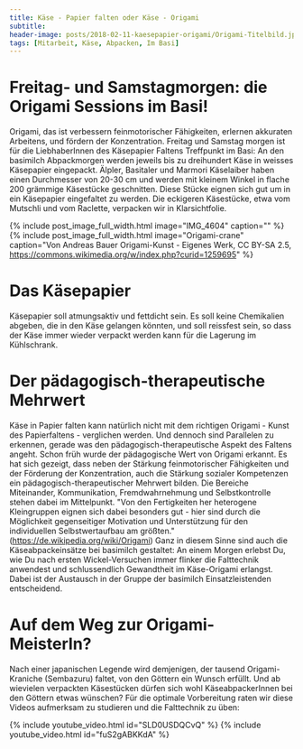```yaml
---
title: Käse - Papier falten oder Käse - Origami
subtitle: 
header-image: posts/2018-02-11-kaesepapier-origami/Origami-Titelbild.jpg
tags: [Mitarbeit, Käse, Abpacken, Im Basi]
---
```


# Freitag- und Samstagmorgen: die Origami Sessions im Basi!

Origami, das ist verbessern feinmotorischer Fähigkeiten, erlernen akkuraten Arbeitens, und fördern der Konzentration. Freitag und Samstag morgen ist für die LiebhaberInnen des Käsepapier
Faltens Treffpunkt im Basi: An den basimilch Abpackmorgen werden
jeweils bis zu dreihundert Käse in weisses Käsepapier eingepackt.
Älpler, Basitaler und Marmori Käselaiber haben einen Durchmesser von
20-30 cm und werden mit kleinem Winkel in flache 200 grämmige
Käsestücke geschnitten. Diese Stücke eignen sich gut um in ein
Käsepapier eingefaltet zu werden. Die eckigeren Käsestücke, etwa vom
Mutschli und vom Raclette, verpacken wir in Klarsichtfolie.

{% include post_image_full_width.html image="IMG_4604" caption="" %}
{% include post_image_full_width.html image="Origami-crane" caption="Von Andreas Bauer Origami-Kunst - Eigenes Werk, CC BY-SA 2.5, https://commons.wikimedia.org/w/index.php?curid=1259695" %}

# Das Käsepapier

Käsepapier soll atmungsaktiv und fettdicht sein. Es soll keine
Chemikalien abgeben, die in den Käse gelangen könnten, und soll
reissfest sein, so dass der Käse immer wieder verpackt werden kann für die Lagerung im Kühlschrank.

# Der pädagogisch-therapeutische Mehrwert

Käse in Papier falten kann natürlich nicht mit dem richtigen Origami - Kunst des
Papierfaltens - verglichen werden. Und dennoch sind Parallelen zu
erkennen, gerade was den pädagogisch-therapeutische Aspekt des Faltens
angeht. Schon früh wurde der pädagogische Wert von Origami erkannt. Es
hat sich gezeigt, dass neben der Stärkung feinmotorischer Fähigkeiten
und der Förderung der Konzentration, auch die Stärkung sozialer
Kompetenzen ein pädagogisch-therapeutischer Mehrwert bilden. Die
Bereiche Miteinander, Kommunikation, Fremdwahrnehmung und
Selbstkontrolle stehen dabei im Mittelpunkt. "Von den Fertigkeiten her
heterogene Kleingruppen eignen sich dabei besonders gut - hier sind
durch die Möglichkeit gegenseitiger Motivation und Unterstützung für
den individuellen Selbstwertaufbau am größten."
(https://de.wikipedia.org/wiki/Origami) Ganz in diesem Sinne sind auch
die Käseabpackeinsätze bei basimilch gestaltet: An einem Morgen
erlebst Du, wie Du nach ersten Wickel-Versuchen immer flinker die
Falttechnik anwendest und schlussendlich Gewandtheit im Käse-Origami
erlangst. Dabei ist der Austausch in der Gruppe der basimilch
Einsatzleistenden entscheidend.

# Auf dem Weg zur Origami-MeisterIn?

Nach einer japanischen Legende wird demjenigen, der tausend
Origami-Kraniche (Sembazuru) faltet, von den Göttern ein Wunsch
erfüllt. Und ab wievielen verpackten Käsestücken dürfen sich wohl
KäseabpackerInnen bei den Göttern etwas wünschen? Für die optimale
Vorbereitung raten wir diese Videos aufmerksam zu studieren und die
Falttechnik zu üben:

{% include youtube_video.html id="SLD0USDQCvQ" %}
{% include youtube_video.html id="fuS2gABKKdA" %}
